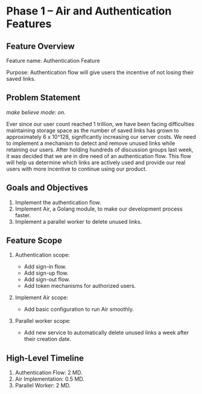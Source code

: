 # Phase 1 – Air and Authentication Features

## Feature Overview

Feature name: Authentication Feature

Purpose: Authentication flow will give users the incentive of not losing their saved links.

## Problem Statement

*make believe mode: on*.

Ever since our user count reached 1 trillion, we have been facing difficulties maintaining storage space as the number of saved links has grown to approximately 6 x 10^128, significantly increasing our server costs. We need to implement a mechanism to detect and remove unused links while retaining our users. After holding hundreds of discussion groups last week, it was decided that we are in dire need of an authentication flow. This flow will help us determine which links are actively used and provide our real users with more incentive to continue using our product.

## Goals and Objectives

1. Implement the authentication flow.
2. Implement Air, a Golang module, to make our development process faster.
3. Implement a parallel worker to delete unused links.

## Feature Scope

1. Authentication scope:

    - Add sign-in flow.
    - Add sign-up flow.
    - Add sign-out flow.
    - Add token mechanisms for authorized users.

2. Implement Air scope:

    - Add basic configuration to run Air smoothly.

3. Parallel worker scope:

    - Add new service to automatically delete unused links a week after their creation date.

## High-Level Timeline

1. Authentication Flow: 2 MD.
2. Air Implementation: 0.5 MD.
3. Parallel Worker: 2 MD.
